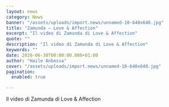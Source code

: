 ```yaml
---
layout: news
category: News
banner: "/assets/uploads/import.news/unnamed-10-640x640.jpg"
title: "Zamunda – Love & Affection"
excerpt: "Il video di Zamunda di Love & Affection"
quote: ""
description: "Il video di Zamunda di Love & Affection"
keywords: ""
date: 2020-06-30T00:00:00.000+01:00
author: "Haile Anbessa"
cover: "/assets/uploads/import.news/unnamed-10-640x640.jpg"
pagination:
  enabled: true

---
```


Il video di Zamunda di Love & Affection